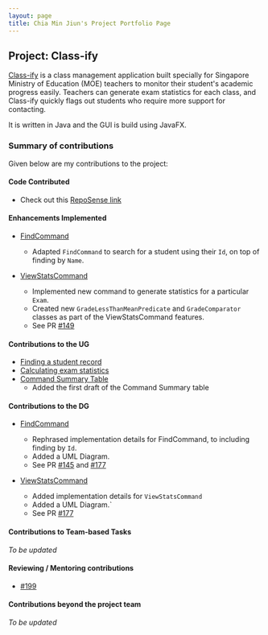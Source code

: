```yaml
---
layout: page
title: Chia Min Jiun's Project Portfolio Page
---
```


## Project: Class-ify

[Class-ify](https://github.com/AY2223S1-CS2103T-T15-2/tp) is a class management application built specially for Singapore Ministry of Education (MOE) teachers
to monitor their student's academic progress easily. Teachers can generate exam statistics for each class, and
Class-ify quickly flags out students who require more support for contacting.

It is written in Java and the GUI is build using JavaFX.

### Summary of contributions
Given below are my contributions to the project:

#### Code Contributed
* Check out this [RepoSense link](https://nus-cs2103-ay2223s1.github.io/tp-dashboard/?search=minjiunn)

#### Enhancements Implemented
* [FindCommand](https://github.com/AY2223S1-CS2103T-T15-2/tp/blob/master/src/main/java/seedu/classify/logic/commands/FindCommand.java)
  * Adapted `FindCommand` to search for a student using their `Id`, on top of finding by `Name`.
  
* [ViewStatsCommand](https://github.com/AY2223S1-CS2103T-T15-2/tp/blob/master/src/main/java/seedu/classify/logic/commands/ViewStatsCommand.java)
  * Implemented new command to generate statistics for a particular `Exam`.
  * Created new `GradeLessThanMeanPredicate` and `GradeComparator` classes as part of the ViewStatsCommand features.
  * See PR [#149](https://github.com/AY2223S1-CS2103T-T15-2/tp/pull/149)

#### Contributions to the UG
* [Finding a student record](https://ay2223s1-cs2103t-t15-2.github.io/tp/UserGuide.html#433-finding-a-student-record--find)
* [Calculating exam statistics](https://ay2223s1-cs2103t-t15-2.github.io/tp/UserGuide.html#441-calculating-exam-statistics-viewstats)
* [Command Summary Table](https://ay2223s1-cs2103t-t15-2.github.io/tp/UserGuide.html#6-command-summary)
  * Added the first draft of the Command Summary table

#### Contributions to the DG
* [FindCommand](https://ay2223s1-cs2103t-t15-2.github.io/tp/DeveloperGuide.html#424-find-command)
  * Rephrased implementation details for FindCommand, to including finding by `Id`.
  * Added a UML Diagram.
  * See PR [#145](https://github.com/AY2223S1-CS2103T-T15-2/tp/pull/145) and [#177](https://github.com/AY2223S1-CS2103T-T15-2/tp/pull/177) 
  

* [ViewStatsCommand](https://ay2223s1-cs2103t-t15-2.github.io/tp/DeveloperGuide.html#428-viewstats-command)
  * Added implementation details for `ViewStatsCommand`
  * Added a UML Diagram.` 
  * See PR [#177](https://github.com/AY2223S1-CS2103T-T15-2/tp/pull/177)
  
#### Contributions to Team-based Tasks
*To be updated*

#### Reviewing / Mentoring contributions
* [#199](https://github.com/AY2223S1-CS2103T-T15-2/tp/pull/199)

#### Contributions beyond the project team
*To be updated*


